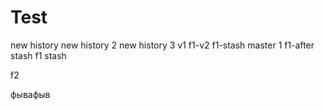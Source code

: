 # Test
new history 
new history 2
new history 3
v1
f1-v2
f1-stash
master 1
f1-after stash
f1
stash


f2


фывафыв